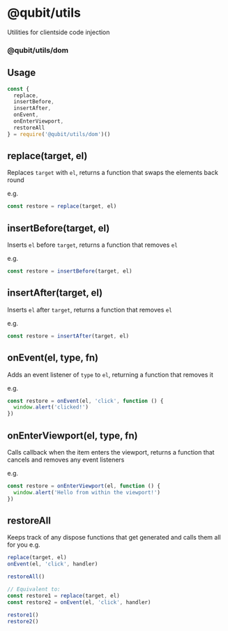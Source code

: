 # @qubit/utils
Utilities for clientside code injection


### @qubit/utils/dom

## Usage
```js
const {
  replace,
  insertBefore,
  insertAfter,
  onEvent,
  onEnterViewport,
  restoreAll
} = require('@qubit/utils/dom')()
````

## replace(target, el)
Replaces `target` with `el`, returns a function that swaps the elements back round

e.g.
```js
const restore = replace(target, el)
```

## insertBefore(target, el)
Inserts `el` before `target`, returns a function that removes `el`

e.g.
```js
const restore = insertBefore(target, el)
```

## insertAfter(target, el)
Inserts `el` after `target`, returns a function that removes `el`

e.g.
```js
const restore = insertAfter(target, el)
```

## onEvent(el, type, fn)
Adds an event listener of `type` to `el`, returning a function that removes it

e.g.
```js
const restore = onEvent(el, 'click', function () {
  window.alert('clicked!')
})
```

## onEnterViewport(el, type, fn)
Calls callback when the item enters the viewport, returns a function that cancels and removes any event listeners

e.g.
```js
const restore = onEnterViewport(el, function () {
  window.alert('Hello from within the viewport!')
})
```

## restoreAll
Keeps track of any dispose functions that get generated and calls them all for you
e.g.
```js
replace(target, el)
onEvent(el, 'click', handler)

restoreAll()

// Equivalent to:
const restore1 = replace(target, el)
const restore2 = onEvent(el, 'click', handler)

restore1()
restore2()
```
